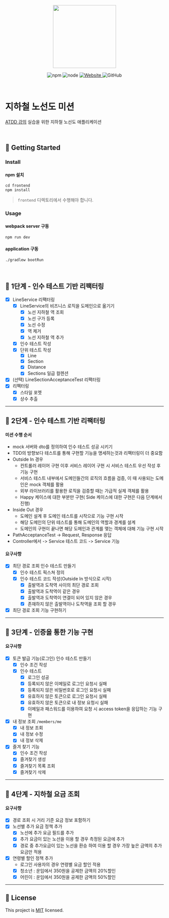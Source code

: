 <p align="center">
    <img width="200px;" src="https://raw.githubusercontent.com/woowacourse/atdd-subway-admin-frontend/master/images/main_logo.png"/>
</p>
<p align="center">
  <img alt="npm" src="https://img.shields.io/badge/npm-6.14.15-blue">
  <img alt="node" src="https://img.shields.io/badge/node-14.18.2-blue">
  <a href="https://edu.nextstep.camp/c/R89PYi5H" alt="nextstep atdd">
    <img alt="Website" src="https://img.shields.io/website?url=https%3A%2F%2Fedu.nextstep.camp%2Fc%2FR89PYi5H">
  </a>
  <img alt="GitHub" src="https://img.shields.io/github/license/next-step/atdd-subway-admin">
</p>

<br>

# 지하철 노선도 미션
[ATDD 강의](https://edu.nextstep.camp/c/R89PYi5H) 실습을 위한 지하철 노선도 애플리케이션

<br>

## 🚀 Getting Started

### Install
#### npm 설치
```
cd frontend
npm install
```
> `frontend` 디렉토리에서 수행해야 합니다.

### Usage
#### webpack server 구동
```
npm run dev
```
#### application 구동
```
./gradlew bootRun
```
<br>

## 🚀 1단계 - 인수 테스트 기반 리팩터링
- [x] LineService 리팩터링
  - [x] LineService의 비즈니스 로직을 도메인으로 옮기기
    - [x] 노선 지하철 역 조회
    - [x] 노선 구가 등록
    - [x] 노선 수정
    - [x] 역 제거
    - [x] 노선 지하철 역 추가
  - [x] 인수 테스트 작성
  - [x] 단위 테스트 작성
    - [x] Line
    - [x] Section
    - [x] Distance
    - [x] Sections 일급 컬렌션
- [x] (선택) LineSectionAcceptanceTest 리팩터링
- [x] 리펙터링
  - [x] 스타일 포멧
  - [x] 상수 추출

---

## 🚀 2단계 - 인수 테스트 기반 리팩터링
#### 미션 수행 순서
- mock 서버와 dto를 정의하여 인수 테스트 성공 시키기
- TDD의 방향보다 테스트를 통해 구현할 기능을 명세하는것과 리팩터링이 더 중요함
- Outside In 경우
  - 컨트롤러 레이어 구현 이후 서비스 레이어 구현 시 서비스 테스트 우선 작성 후 기능 구현
  - 서비스 테스트 내부에서 도메인들간의 로직의 흐름을 검증, 이 때 사용되는 도메인은 mock 객체를 활용
  - 외부 라이브러리를 활용한 로직을 검증할 때는 가급적 실제 객체를 활용
  - Happy 케이스에 대한 부분만 구현( Side 케이스에 대한 구현은 다음 단계에서 진행)
- Inside Out 경우
  - 도메인 설계 후 도메인 테스트를 시작으로 기능 구현 시작
  - 해당 도메인의 단위 테스트를 통해 도메인의 역할과 경계를 설계
  - 도메인의 구현이 끝나면 해당 도메인과 관계를 맺는 객체에 대해 기능 구현 시작
- PathAcceptanceTest -> Request, Response 응답
- Controller에서 -> Service 테스트 코드 -> Service 기능

#### 요구사항
- [x] 최단 경로 조회 인수 테스트 만들기
  - [x] 인수 테스트 픽스쳐 정의
  - [x] 인수 테스트 코드 작성(Outside In 방식으로 시작)
    - [x] 출발역과 도착역 사이의 최단 경로 조회
    - [x] 출발역과 도착역이 같은 경우
    - [x] 출발역과 도착역이 연결이 되어 있지 않은 경우
    - [x] 존재하지 않은 출발역이나 도착역을 조회 할 경우 
- [x] 최단 경로 조회 기능 구현하기

---

## 🚀 3단계 - 인증을 통한 기능 구현
#### 요구사항
- [x] 토큰 발급 기능(로그인) 인수 테스트 만들기
  - [x] 인수 조건 작성
  - [x] 인수 테스트
    - [x] 로그인 성공
    - [x] 등록되지 않은 이메일로 로그인 요청시 실패
    - [x] 등록되지 않은 비밀번호로 로그인 요청시 실패
    - [x] 유효하지 않은 토큰으로 로그인 요청시 실패
    - [x] 유효하지 않은 토큰으로 내 정보 요청시 실패
    - [x] 이메일과 패스워드를 이용하여 요청 시 access token을 응답하는 기능 구현
- [x] 내 정보 조회 `/members/me`
  - [x] 내 정보 조회
  - [x] 내 정보 수정
  - [x] 내 정보 삭제
- [x] 즐겨 찾기 기능
  - [x] 인수 조건 작성
  - [x] 즐겨찾기 생성
  - [x] 즐겨찾기 목록 조회
  - [x] 즐겨찾기 삭제

--- 

## 🚀 4단계 - 지하철 요금 조회
#### 요구사항
- [x] 경로 조회 시 거리 기준 요금 정보 포함하기
- [x] 노선별 추가 요금 정책 추가
  - [x] 노선에 추가 요금 필드를 추가
  - [x] 추가 요금이 있는 노선을 이용 할 경우 측정된 요금에 추가
  - [x] 경로 중 추가요금이 있는 노선을 환승 하여 이용 할 경우 가장 높은 금액의 추가 요금만 적용
- [x] 연령별 할인 정책 추가
  - 로그인 사용자의 경우 연령별 요금 할인 적용
  - [x] 청소년 : 운임에서 350원을 공제한 금액의 20%할인
  - [x] 어린이 : 운임에서 350원을 공제한 금액의 50%할인

---

## 📝 License

This project is [MIT](https://github.com/next-step/atdd-subway-service/blob/master/LICENSE.md) licensed.
